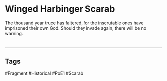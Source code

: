 # Winged Harbinger Scarab
The thousand year truce has faltered, for the inscrutable ones have imprisoned their own God. Should they invade again, there will be no warning.

#
---
## Tags
#Fragment
#Historical 
#PoE1 
#Scarab 